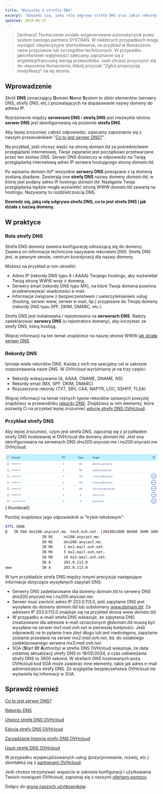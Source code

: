 ```yaml
---
title: "Wszystko o strefie DNS"
excerpt: "Dowiedz się, jaką rolę odgrywa strefa DNS oraz jakie rekordy zawiera dla domeny"
updated: 2024-06-17
---
```


> [!primary]
> Tłumaczenie zostało wygenerowane automatycznie przez system naszego partnera SYSTRAN. W niektórych przypadkach mogą wystąpić nieprecyzyjne sformułowania, na przykład w tłumaczeniu nazw przycisków lub szczegółów technicznych. W przypadku jakichkolwiek wątpliwości zalecamy zapoznanie się z angielską/francuską wersją przewodnika. Jeśli chcesz przyczynić się do ulepszenia tłumaczenia, kliknij przycisk "Zgłoś propozycję modyfikacji” na tej stronie.
>

## Wprowadzenie

Skrót **DNS** oznaczający **D**omain **N**ame **S**ystem to zbiór elementów (serwery DNS, strefy DNS, etc.) pozwalających na dopasowanie nazwy domeny do adresu IP.

Rozróżnienie między **serwerami DNS** i **strefą DNS** jest niezwykle istotne. **serwer DNS** jest skonfigurowany na poziomie **strefa DNS**.

Aby lepiej zrozumieć całość odpowiedzi, zalecamy zapoznanie się z naszym przewodnikiem "[Co to jest serwer DNS?](/pages/web_cloud/domains/dns_server_general_information)".

Na przykład, jeśli chcesz wejść na stronę *domain.tld* za pośrednictwem przeglądarki internetowej, Twoje zapytanie jest początkowo przetwarzane przez ten zestaw DNS. Serwer DNS dostarczy w odpowiedzi na Twoją przeglądarkę internetową adres IP serwera hostującego stronę *domain.tld*.

Po wpisaniu *domain.tld** wszystkie **serwery DNS** powiązane z tą domeną zostaną zbadane. Zawierają one **strefę DNS** nazwy domeny *domain.tld*, w której jest podany adres IP hostingu *domain.tld*. Następnie Twoja przeglądarka będzie mogła wyświetlić stronę WWW *domain.tld* zawartą na hostingu. Nazywamy to rozdzielczością DNS.

**Dowiedz się, jaką rolę odgrywa strefa DNS, co to jest strefa DNS i jak działa z nazwą domeny.**

## W praktyce

### Rola strefy DNS

Strefa DNS domeny zawiera konfigurację odnoszącą się do domeny. Zawiera on informacje techniczne nazywane *rekordami DNS*. Strefa DNS jest, w pewnym sensie, centrum koordynacji dla nazwy domeny.

Możesz na przykład w nim określić:

- Adres IP (rekordy DNS typu *A* i *AAAA*) Twojego hostingu, aby wyświetlał Twoją stronę WWW wraz z domeną.
- Serwery email (rekordy DNS typu *MX*), na które Twoja domena powinna przekierowywać wiadomości e-mail.
- Informacje związane z bezpieczeństwem / uwierzytelnianiem usług (hosting, serwer www, serwer e-mail, itp.) przypisane do Twojej domeny (rekordy DNS typu SPF, DKIM, DMARC, etc.).

Strefa DNS jest instalowana / rejestrowana na **serwerach DNS**. Należy zadeklarować **serwery DNS** (u rejestratora domeny), aby korzystać ze strefy DNS, którą hostują.

Więcej informacji na ten temat znajdziesz na naszej stronie WWW [jak działa serwer DNS](/links/web/domains-dns-server).

### Rekordy DNS

Istnieje wiele rekordów DNS. Każda z nich ma specjalny cel w zakresie rozpoznawania nazw DNS. W OVHcloud wyróżniamy je na trzy części:

- Rekordy wskazywania (A, AAAA, CNAME, DNAME, NS)
- Rekordy email (MX, SPF, DKIM, DMARC)
- Rozszerzone rekordy (TXT, SRV, CAA, NAPTR, LOC, SSHFP, TLSA)

Więcej informacji na temat różnych typów rekordów opisanych powyżej znajdziesz w przewodniku [rekordy DNS](/pages/web_cloud/domains/dns_zone_records). Znajdziesz w nim elementy, które pozwolą Ci na przykład lepiej zrozumieć [edycję strefy DNS OVHcloud](/pages/web_cloud/domains/dns_zone_edit).

### Przykład strefy DNS

Aby lepiej zrozumieć, czym jest strefa DNS, zapoznaj się z przykładem strefy DNS hostowanej w OVHcloud dla domeny *domain.tld*. Jest ona skonfigurowana na serwerach DNS *dns200.anycast.me* i *ns200.anycast.me* OVHcloud:

![DNS zone dashboard](images/dns-zone-dashboard.png){.thumbnail}

Poniżej znajdziesz jego odpowiednik w "trybie tekstowym":

```bash
$TTL 3600
@	IN SOA dns200.anycast.me. tech.ovh.net. (2024051800 86400 3600 3600000 60)
                 IN NS     ns200.anycast.me.
                 IN NS     dns200.anycast.me.
                 IN MX     1 mx1.mail.ovh.net.
                 IN MX     5 mx2.mail.ovh.net.
                 IN MX     10 mx3.mail.ovh.net.
                 IN A      203.0.113.0
www              IN A      203.0.113.0
```

W tym przykładzie strefa DNS między innymi precyzuje następujące informacje dotyczące wysyłanych zapytań DNS:

- Serwery DNS zadeklarowane dla domeny *domain.tld* to serwery DNS *dns200.anycast.me* i *ns200.anycast.me*.
- Serwer musi zwrócić adres IP 203.0.113.0, jeśli zapytanie DNS jest wysyłane do domeny *domain.tld* lub subdomeny *www.domain.tld*. Za adresem IP 203.0.113.0 znajduje się na przykład strona www *domain.tld*.
- W przypadku e-maili strefa DNS wskazuje, że zapytania DNS zrealizowane dla adresów e-mail oznaczonych *@domain.tld* muszą być wysyłane na serwer *mx1.mail.ovh.net* w pierwszej kolejności. Jeśli odpowiedź na to pytanie trwa zbyt długo lub jest niedostępna, zapytanie zostanie przesłane na serwer *mx2.mail.ovh.net*, itd. do ostatniego zadeklarowanego serwera *mx3.mail.ovh.net*.
- SOA (**S**tart **O**f **A**uthority) w strefie DNS OVHcloud wskazuje, że data ostatniej aktualizacji strefy DNS to 18/05/2024, a czas odświeżania strefy DNS to 3600 sekund. W strefach DNS hostowanych poza OVHcloud kod SOA może zawierać inne elementy, takie jak adres e-mail administratora strefy DNS. Ze względów bezpieczeństwa OVHcloud nie wyświetla tej informacji w SOA.

## Sprawdź również

[Co to jest serwer DNS?](/pages/web_cloud/domains/dns_server_general_information)

[Rekordy DNS](/pages/web_cloud/domains/dns_zone_records)

[Utwórz strefę DNS OVHcloud](/pages/web_cloud/domains/dns_zone_create)

[Edycja strefy DNS OVHcloud](/pages/web_cloud/domains/dns_zone_edit)

[Zarządzanie historią strefy DNS OVHcloud](/pages/web_cloud/domains/dns_zone_history)

[Usuń strefę DNS OVHcloud](/pages/web_cloud/domains/dns_zone_deletion)
 
W przypadku wyspecjalizowanych usług (pozycjonowanie, rozwój, etc.) skontaktuj się z [partnerami OVHcloud](/links/partner).
 
Jeśli chcesz otrzymywać wsparcie w zakresie konfiguracji i użytkowania Twoich rozwiązań OVHcloud, zapoznaj się z naszymi [ofertami pomocy](/links/support).
 
Dołącz do [grona naszych użytkowników](/links/community).